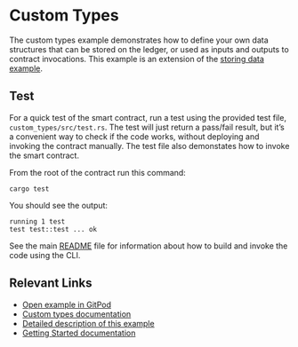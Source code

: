 # Custom Types
The custom types example demonstrates how to define your own data structures that can be stored on the ledger, or used as inputs and outputs to contract invocations. This example is an extension of the [storing data example](https://developers.stellar.org/docs/build/smart-contracts/getting-started/storing-data).


## Test
For a quick test of the smart contract, run a test using the provided test file, `custom_types/src/test.rs`. The test will just return a pass/fail result, but it’s a convenient way to check if the code works, without deploying and invoking the contract manually. The test file also demonstates how to invoke the smart contract. 

From the root of the contract run this command:

```
cargo test
```

You should see the output:

```
running 1 test
test test::test ... ok
```

See the main [README](../README.md) file for information about how to build and invoke the code using the CLI.

## Relevant Links
- [Open example in GitPod](https://gitpod.io/#https://github.com/stellar/soroban-examples/tree/v21.6.0)
- [Custom types documentation](https://developers.stellar.org/docs/learn/encyclopedia/contract-development/types/custom-types)
- [Detailed description of this example](https://developers.stellar.org/docs/build/smart-contracts/example-contracts/custom-types)
- [Getting Started documentation](https://developers.stellar.org/docs/build/smart-contracts/getting-started)
